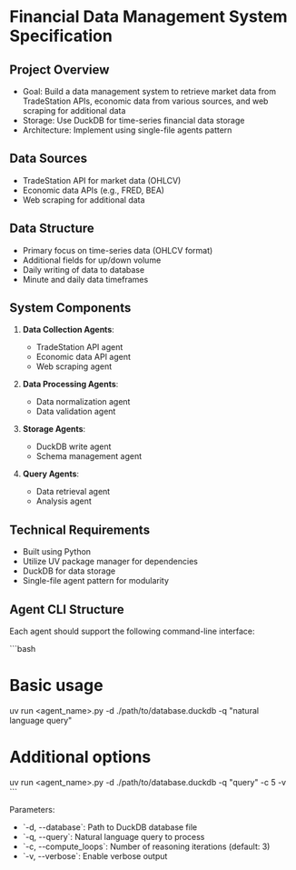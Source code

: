 # Financial Data Management System Specification

## Project Overview
- Goal: Build a data management system to retrieve market data from TradeStation APIs, economic data from various sources, and web scraping for additional data
- Storage: Use DuckDB for time-series financial data storage
- Architecture: Implement using single-file agents pattern

## Data Sources
- TradeStation API for market data (OHLCV)
- Economic data APIs (e.g., FRED, BEA)
- Web scraping for additional data

## Data Structure
- Primary focus on time-series data (OHLCV format)
- Additional fields for up/down volume
- Daily writing of data to database
- Minute and daily data timeframes

## System Components
1. **Data Collection Agents**:
   - TradeStation API agent
   - Economic data API agent
   - Web scraping agent

2. **Data Processing Agents**:
   - Data normalization agent
   - Data validation agent

3. **Storage Agents**:
   - DuckDB write agent
   - Schema management agent

4. **Query Agents**:
   - Data retrieval agent
   - Analysis agent

## Technical Requirements
- Built using Python
- Utilize UV package manager for dependencies
- DuckDB for data storage
- Single-file agent pattern for modularity

## Agent CLI Structure

Each agent should support the following command-line interface:

\`\`\`bash
# Basic usage
uv run <agent_name>.py -d ./path/to/database.duckdb -q \"natural language query\"

# Additional options
uv run <agent_name>.py -d ./path/to/database.duckdb -q \"query\" -c 5 -v
\`\`\`

Parameters:
- \`-d, --database\`: Path to DuckDB database file
- \`-q, --query\`: Natural language query to process
- \`-c, --compute_loops\`: Number of reasoning iterations (default: 3)
- \`-v, --verbose\`: Enable verbose output